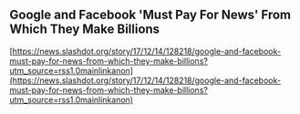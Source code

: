 ## Google and Facebook 'Must Pay For News' From Which They Make Billions
  
  [https://news.slashdot.org/story/17/12/14/128218/google-and-facebook-must-pay-for-news-from-which-they-make-billions?utm_source=rss1.0mainlinkanon](https://news.slashdot.org/story/17/12/14/128218/google-and-facebook-must-pay-for-news-from-which-they-make-billions?utm_source=rss1.0mainlinkanon)